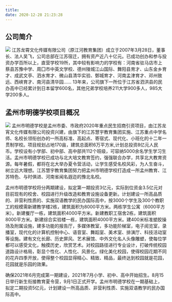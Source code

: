 ```yaml
---
title: 
date: 2020-12-28 21:23:28
---
```

## 公司简介
![](/images/leader.png )
江苏龙霄文化传媒有限公司（原江河教育集团）成立于2007年3月28日，董事长、法人吴飞，公司总部在江苏宿迁，拥有资产近八十亿元。已成功创办和参与投资办学百所以上，直营学校19所，其中较有影响力的学校有：河南省驻马店市上蔡县苏豫中学、周囗市中英文学校、德州陵城江山国际、舞阳县育才、山东金乡育才、成武文亭、泗水育才、微山县清华实验、鄄城育才、河南孟津育才、邓州致远、西峡育才、南河县清华园……
13年来，公司旗下一所位于江苏省泗洪县的民办高中已经累计到日本留学600名，其他兄弟学校培养211大学900多人，985大学200多人。


## 孟州市明德学校项目概况
![](/images/main.jpeg)
孟州市明德学校是孟州市委、市政府2020年重点民生招商引资项目，由江苏龙宵文化传媒有限公司投资兴建，由旗下的江苏慧宇教育集团实施、江苏重点中学名师、名校长领衔创办的一所高标准、高起点、寄宿式、现代化、小班化的十二年一贯制学校。项目规划占地170亩，建筑总面积6万平方米,计划总投资8亿元人民币。学校设有小学部、初中部、高中部共112个班级，可容纳5000余名学生学习生活。孟州市明德学校已成功与北大培文教育签约，强强联合办学，共享北大教育资源。每年暑假，都将在北大举办夏令营活动，让学生感受名校风彩，为人生奋斗，树立远大理想。江苏慧宇教育集团努力把孟州市明德学校打造成一所孟州教育、江苏特色、与时俱进、河南省闻名遐迩的豫北名校。

孟州市明德学校将分两期建设，拟定第一期投资3亿元，实际到位资金3.5亿元对目前现有的校舍、校园进行升级改造和教育设施设备更新。计划建设一所高品质的、非营利性质的、实施双语教学的民办国际高中，按3000个学生及300个教职工的规模需新建教学楼2栋，建筑面积为8000平方米。两栋学生公寓（6000平方米）。新建餐厅一栋，建筑面积4000平方米。新建教职工宿舍2栋，建筑面积8000平方米。新建综合实验楼一栋，建筑面积4000平方米。建400米标准塑胶操场及附属设施，建多功能的报告厅，多媒体教室，多功能阶梯室，电子阅览室，录播室，现代化的计算机控制中心、语音室、舞蹈室、美术室、排演厅、科技活动室等设施。建有文化长廊、历史屏风、艺术展馆、中外文化名人头像雕塑，使每位学都可以感受文化，触摸历史，欣赏艺术。对校园路径进行专业设计，打破传统校园道路设计格局，彰显个性化、人性化、风景化。绿化美化校园，使得校园花期不同的花卉四季开放，使得整个校园显得精心、精致、精品，最终达到校园就是花园，花园就是乐园的效果。

确保2021年6月完成第一期建设，2021年7月小学、初中、高中开始招生。8月15日举行新生衔接教育夏令营，9月1日正式开学。孟州市明德学校在一期基础上，拟定二期投资5亿元，计划建设一所高品质、非营利性质、实施双语教学的民办国际高中。

